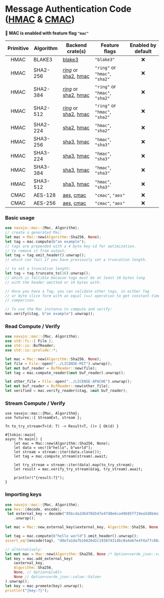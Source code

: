 # Message Authentication Code ([HMAC](https://www.rfc-editor.org/rfc/rfc2104) & [CMAC](https://www.rfc-editor.org/rfc/rfc4493))

**📌️ MAC is enabled with feature flag `"mac"`**

| Primitive | Algorithm | Backend crate(s)                                                                                                       | Feature flags                  | Enabled by default |
| :-------: | --------- | ---------------------------------------------------------------------------------------------------------------------- | ------------------------------ | :----------------: |
|   HMAC    | BLAKE3    | [blake3](https://crates.io/crates/blake3)                                                                              | `"blake3"`                     |        ❌️         |
|   HMAC    | SHA2-256  | [_ring_](https://crates.io/crates/hma) or [sha2](https://crates.io/crates/sha2), [hmac](https://crates.io/crates/hmac) | `"ring"` or `"hmac"`, `"sha2"` |        ❌️         |
|   HMAC    | SHA2-384  | [_ring_](https://crates.io/crates/hma) or [sha2](https://crates.io/crates/sha2), [hmac](https://crates.io/crates/hmac) | `"ring"` or `"hmac"`, `"sha2"` |        ❌️         |
|   HMAC    | SHA2-512  | [_ring_](https://crates.io/crates/hma) or [sha2](https://crates.io/crates/sha2), [hmac](https://crates.io/crates/hmac) | `"ring"` or `"hmac"`, `"sha2"` |        ❌️         |
|   HMAC    | SHA2-224  | [sha2](https://crates.io/crates/sha2), [hmac](https://crates.io/crates/hmac)                                           | `"hmac"`, `"sha2"`             |        ❌️         |
|   HMAC    | SHA3-256  | [sha3](https://crates.io/crates/sha3), [hmac](https://crates.io/crates/hmac)                                           | `"hmac"`, `"sha3"`             |        ❌️         |
|   HMAC    | SHA3-224  | [sha3](https://crates.io/crates/sha3), [hmac](https://crates.io/crates/hmac)                                           | `"hmac"`, `"sha3"`             |        ❌️         |
|   HMAC    | SHA3-384  | [sha3](https://crates.io/crates/sha3), [hmac](https://crates.io/crates/hmac)                                           | `"hmac"`, `"sha3"`             |        ❌️         |
|   HMAC    | SHA3-512  | [sha3](https://crates.io/crates/sha3), [hmac](https://crates.io/crates/hmac)                                           | `"hmac"`, `"sha3"`             |        ❌️         |
|   CMAC    | AES-128   | [aes](https://crates.io/crates/aes), [cmac](https://crates.io/crates/cmac)                                             | `"cmac"`, `"aes"`              |        ❌️         |
|   CMAC    | AES-256   | [aes](https://crates.io/crates/aes), [cmac](https://crates.io/crates/cmac)                                             | `"cmac"`, `"aes"`              |        ❌️         |

### Basic usage

```rust
use navajo::mac::{Mac, Algorithm};
// create a generated Mac:
let mac = Mac::new(Algorithm::Sha256, None);
let tag = mac.compute(b"an example");
// tags are prepended with a 4 byte key-id for optimization.
// to remove it from output:
let tag = tag.omit_header().unwrap();
// which can fail if you have previously set a truncation length.

// to set a truncation length:
let tag = tag.truncate_to(16).unwrap();
// which is fallible because tags must be at least 10 bytes long
// with the header omitted or 14 bytes with.

// Once you have a Tag, you can validate other tags, in either Tag
// or byte slice form with an equal (==) operation to get constant-time
// comparison.

// To use the Mac instance to compute and verify:
mac.verify(&tag, b"an example").unwrap();
```

### Read Compute / Verify

```rust
use navajo::mac::{Mac, Algorithm};
use std::fs::{ File };
use std::io::BufReader;
use std::io::prelude::*;

let mac = Mac::new(Algorithm::Sha256, None);
let file = File::open("../LICENSE-MIT").unwrap();
let mut buf_reader = BufReader::new(file);
let tag = mac.compute_reader(&mut buf_reader).unwrap();

let other_file = File::open("../LICENSE-APACHE").unwrap();
let mut buf_reader = BufReader::new(other_file);
let verified = mac.verify_reader(&tag, &mut buf_reader);
```

### Stream Compute / Verify

```
use navajo::mac::{Mac, Algorithm};
use futures::{ StreamExt, stream };

fn to_try_stream<T>(d: T) -> Result<T, ()> { Ok(d) }

#[tokio::main]
async fn main() {
    let mac = Mac::new(Algorithm::Sha256, None);
    let data = vec![b"hello", b"world"];
    let stream = stream::iter(data.clone());
    let tag = mac.compute_stream(stream).await;

    let try_stream = stream::iter(data).map(to_try_stream);
    let result = mac.verify_try_stream(&tag, try_stream).await;

    println!("{result:?}");
}
```

### Importing keys

```rust
use navajo::mac::{Mac, Algorithm};
use hex::{decode, encode};
 let external_key = decode("85bcda2d6d76b547e47d8e6ca49b95ff19ea5d8b4e37569b72367d5aa0336d22")
    .unwrap();

let mac = Mac::new_external_key(&external_key, Algorithm::Sha256, None, None).unwrap();

let tag = mac.compute(b"hello world").omit_header().unwrap();
assert_eq!(encode(tag), "d8efa1da7b16626d2c193874314bc0a4a67e4f4a77c86a755947c8f82f55a82a");

// alternatively:
let mut mac = Mac::new(Algorithm::Sha256, None /* Option<serde_json::value::Value> */);
let key = mac.add_external_key(
    &external_key,
    Algorithm::Sha256,
    None, // Option<&[u8]>
    None // Option<serde_json::value::Value>
).unwrap();
let key = mac.promote(key).unwrap();
println!("{key:?}");
```
